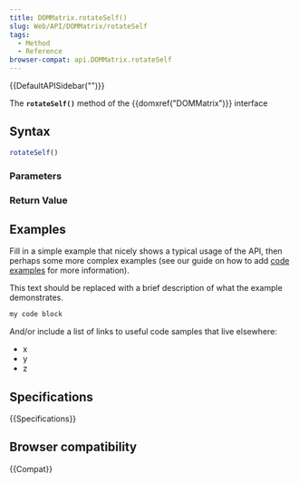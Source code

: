 ```yaml
---
title: DOMMatrix.rotateSelf()
slug: Web/API/DOMMatrix/rotateSelf
tags:
  - Method
  - Reference
browser-compat: api.DOMMatrix.rotateSelf
---
```

{{DefaultAPISidebar("")}}

The **`rotateSelf()`** method of the {{domxref("DOMMatrix")}} interface 

## Syntax

```js
rotateSelf()
```

### Parameters



### Return Value



## Examples

Fill in a simple example that nicely shows a typical usage of the API, then perhaps some more complex examples (see our guide on how to add [code examples](/en-US/docs/MDN/Contribute/Structures/Code_examples) for more information).

This text should be replaced with a brief description of what the example demonstrates.

```js
my code block
```

And/or include a list of links to useful code samples that live elsewhere:

*   x
*   y
*   z

## Specifications

{{Specifications}}

## Browser compatibility

{{Compat}}

